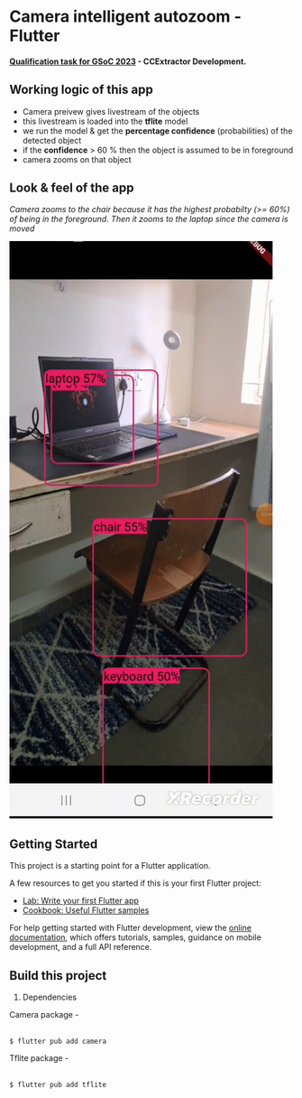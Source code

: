 # Camera intelligent autozoom - Flutter

#### [Qualification task for GSoC 2023](https://ccextractor.org/public/gsoc/takehome/#camera-with-intelligent-autozoom-in-flutter) - CCExtractor Development.

## Working logic of this app

- Camera preivew gives livestream of the objects
- this livestream is loaded into the **tflite** model
- we run the model & get the **percentage confidence** (probabilities) of the detected object
- if the **confidence** > 60 % then the object is assumed to be in foreground
- camera zooms on that object

## Look & feel of the app

_Camera zooms to the chair because it has the highest probabilty (>= 60%) of being in the foreground. Then it zooms to the laptop since the camera is moved_

![](https://github.com/DivS-15/camera_intelligent_autozoom_gsoc23/blob/master/gsoc23_1.gif)


## Getting Started

This project is a starting point for a Flutter application.

A few resources to get you started if this is your first Flutter project:

- [Lab: Write your first Flutter app](https://docs.flutter.dev/get-started/codelab)
- [Cookbook: Useful Flutter samples](https://docs.flutter.dev/cookbook)

For help getting started with Flutter development, view the
[online documentation](https://docs.flutter.dev/), which offers tutorials,
samples, guidance on mobile development, and a full API reference.

## Build this project

1. Dependencies

Camera package - 

```

$ flutter pub add camera

```

Tflite package - 

```

$ flutter pub add tflite

```




